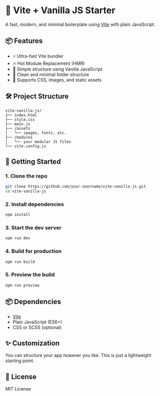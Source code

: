 # 🚀 Vite + Vanilla JS Starter

A fast, modern, and minimal boilerplate using [Vite](https://vitejs.dev/) with plain JavaScript.

## 📦 Features

- ⚡ Ultra-fast Vite bundler
- 🔥 Hot Module Replacement (HMR)
- 🧱 Simple structure using Vanilla JavaScript
- 📁 Clean and minimal folder structure
- 🎨 Supports CSS, images, and static assets

## 🛠️ Project Structure

```
vite-vanilla-js/
├── index.html
├── style.css
├── main.js
├── /assets
│   └── images, fonts, etc.
├── /modules
│   └── your modular JS files
└── vite.config.js
```

## 🚀 Getting Started

### 1. Clone the repo

```bash
git clone https://github.com/your-username/vite-vanilla-js.git
cd vite-vanilla-js
```

### 2. Install dependencies

```bash
npm install
```

### 3. Start the dev server

```bash
npm run dev
```

### 4. Build for production

```bash
npm run build
```

### 5. Preview the build

```bash
npm run preview
```

## 📦 Dependencies

- [Vite](https://vitejs.dev/)
- Plain JavaScript (ES6+)
- CSS or SCSS (optional)

## ✨ Customization

You can structure your app however you like. This is just a lightweight starting point.

## 📄 License

MIT License

